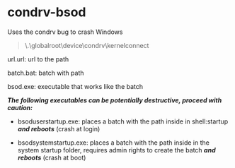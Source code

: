 # condrv-bsod

Uses the condrv bug to crash Windows
> \\.\globalroot\device\condrv\kernelconnect

url.url: url to the path

batch.bat: batch with path

bsod.exe: executable that works like the batch

***The following executables can be potentially destructive, proceed with caution:***

- bsoduserstartup.exe: places a batch with the path inside in shell:startup ***and reboots*** (crash at login)

- bsodsystemstartup.exe: places a batch with the path inside in the system startup folder, requires admin rights to create the batch ***and reboots*** (crash at boot)
